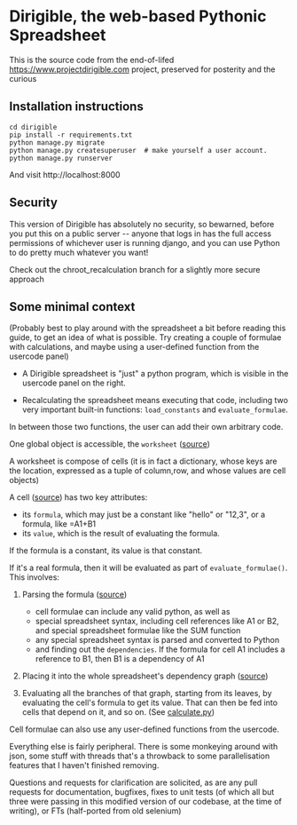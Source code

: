 Dirigible, the web-based Pythonic Spreadsheet
=============================================

This is the source code from the end-of-lifed https://www.projectdirigible.com project, preserved for posterity and the curious


Installation instructions
-------------------------

    cd dirigible
    pip install -r requirements.txt
    python manage.py migrate
    python manage.py createsuperuser  # make yourself a user account.
    python manage.py runserver

And visit http://localhost:8000

Security
--------

This version of Dirigible has absolutely no security, so bewarned, before you put this on a public server -- anyone that logs in has the full access permissions of whichever user is running django, and you can use Python to do pretty much whatever you want!

Check out the chroot_recalculation branch for a slightly more secure approach


Some minimal context
--------------------

(Probably best to play around with the spreadsheet a bit before reading this guide, to get an idea of what is possible.  Try creating a couple of formulae with calculations, and maybe using a user-defined function from the usercode panel)

* A Dirigible spreadsheet is "just" a python program, which is visible in the usercode panel on the right.  

* Recalculating the spreadsheet means executing that code, including two very important built-in functions:  `load_constants` and `evaluate_formulae`.  

In between those two functions, the user can add their own arbitrary code. 

One global object is accessible, the `worksheet` ([source](https://github.com/pythonanywhere/dirigible-source/blob/master/python/dirigible/sheet/worksheet.py))

A worksheet is compose of cells (it is in fact a dictionary, whose keys are the location, expressed as a tuple of column,row, and whose values are cell objects)

A cell ([source](https://github.com/pythonanywhere/dirigible-source/blob/master/python/dirigible/sheet/cell.py)) has two key attributes:

- its `formula`, which may just be a constant like "hello" or "12,3", or a formula, like =A1+B1
- its `value`, which is the result of evaluating the formula.  

If the formula is a constant, its value is that constant.

If it's a real formula, then it will be evaluated as part of `evaluate_formulae()`.  This involves:

1. Parsing the formula ([source](https://github.com/pythonanywhere/dirigible-source/blob/master/python/dirigible/sheet/formula_interpreter.py))
    - cell formulae can include any valid python, as well as
    - special spreadsheet syntax, including cell references like A1 or B2, and special spreadsheet formulae like the SUM function
    - any special spreadsheet syntax is parsed and converted to Python
    - and finding out the `dependencies`.  If the formula for cell A1 includes a reference to B1, then B1 is a dependency of A1

2. Placing it into the whole spreadsheet's dependency graph ([source](https://github.com/pythonanywhere/dirigible-source/blob/master/python/dirigible/sheet/dependency_graph.py))

3. Evaluating all the branches of that graph, starting from its leaves, by evaluating the cell's formula to get its value.  That can then be fed into cells that depend on it, and so on.  (See [calculate.py](https://github.com/pythonanywhere/dirigible-source/blob/master/python/dirigible/sheet/calculate.py))

Cell formulae can also use any user-defined functions from the usercode.


Everything else is fairly peripheral.  There is some monkeying around with json, some stuff with threads that's a throwback to some parallelisation features that I haven't finished removing.

Questions and requests for clarification are solicited, as are any pull requests for documentation, bugfixes, fixes to unit tests (of which all but three were passing in this modified version of our codebase, at the time of writing), or FTs (half-ported from old selenium)

